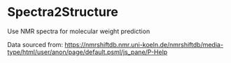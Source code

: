 # Spectra2Structure
Use NMR spectra for molecular weight prediction

Data sourced from:
https://nmrshiftdb.nmr.uni-koeln.de/nmrshiftdb/media-type/html/user/anon/page/default.psml/js_pane/P-Help
